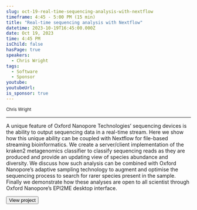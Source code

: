 ```yaml
---
slug: oct-19-real-time-sequencing-analysis-with-nextflow
timeframe: 4:45 - 5:00 PM (15 min)
title: "Real-time sequencing analysis with Nextflow"
datetime: 2023-10-19T16:45:00.000Z
date: Oct 19, 2023
time: 4:45 PM
isChild: false
hasPage: true
speakers:
  - Chris Wright
tags:
  - Software
  - Sponsor
youtube: 
youtubeUrl: 
is_sponsor: true
---
```

<div className="mb-4">
  <small className="typo-small">
    Chris Wright
  </small>
</div>

<hr className="border-t border-gray-50 mb-4 opacity-20" />

A unique feature of Oxford Nanopore Technologies’ sequencing devices is the ability to output sequencing data in a real-time stream. Here we show how this unique ability can be coupled with Nextflow for file-based streaming bioinformatics. We create a server/client implementation of the kraken2 metagenomics classifier to classify sequencing reads as they are produced and provide an updating view of species abundance and diversity. We discuss how such analysis can be combined with Oxford Nanopore’s adaptive sampling technology to augment and optimise the sequencing process to search for rarer species present in the sample. Finally we demonstrate how these analyses are open to all scientist through Oxford Nanopore’s EPI2ME desktop interface.

<div>
  <Button to="https://labs.epi2me.io/" variant="secondary" size="md" arrow>
    View project
  </Button>
</div>